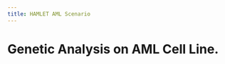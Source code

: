 ```yaml
---
title: HAMLET AML Scenario
---
```


# Genetic Analysis on AML Cell Line.

```{glue:} phenopacket_id
```

